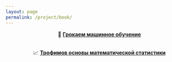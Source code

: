 ```yaml
---
layout: page
permalink: /project/book/
---
```


<div style="text-align: center;">

🧠 <strong><a href="{{ site.baseurl }}/public/books/grokaem_ml.pdf">Грокаем машинное обучение</a></strong><br><br>

📈 <strong><a href="{{ site.baseurl }}/public/books/trofimov_matstat.pdf">Трофимов основы математической статистики</a></strong>

</div>